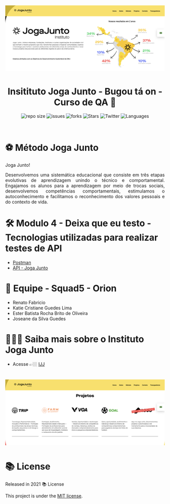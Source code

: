 <h1 align="center">  <img src="./.github/logo-jogajunto.png" width="800px" alt="Home page"> </h1>

<h1 align="center">  Insitituto Joga Junto - Bugou tá on - Curso de QA 🐞   </h1>

<p align="center">	
  <img alt="repo size" src="https://img.shields.io/github/repo-size/Joseane-Guedes/ignews" />
  <img alt="issues" src="https://img.shields.io/github/issues/Joseane-Guedes/ignews" />
  <img alt="forks" src="https://img.shields.io/github/forks/Joseane-Guedes/ignews"/>
  <img alt="Stars" src="https://img.shields.io/github/stars/Joseane-Guedes/ignews" />
  <img alt="Twitter" src="https://img.shields.io/twitter/follow/JoseaneGuedes8?style=social">
  <img alt="Languages" src="https://img.shields.io/github/languages/count/Joseane-Guedes/ignews">
</p>

<br>

# ⚽️ Método Joga Junto

<p align="justify">Joga Junto!</p>

<p align="justify">
Desenvolvemos uma sistemática educacional que consiste em três etapas evolutivas de aprendizagem unindo o técnico e comportamental. Engajamos os alunos para a aprendizagem por meio de trocas sociais, desenvolvemos competências comportamentais, estimulamos o autoconhecimento e facilitamos o reconhecimento dos valores pessoais e do contexto de vida.</p>

# 🛠 Modulo 4 - Deixa que eu testo - Tecnologias utilizadas para realizar testes de API

- [Postman](https://www.postman.com/)
- [API - Joga Junto](http://apilivro.jogajuntoinstituto.org:8000/swagger/)

# 💎 Equipe - Squad5 - Orion

- Renato Fabricio
- Katie Cristiane Guedes Lima
- Ester Batista Rocha Brito de Oliveira
- Joseane da Silva Guedes

# 🧑‍🤝‍🧑 Saiba mais sobre o Instituto Joga Junto

- Acesse 👉🏼 [IJJ](https://www.jogajuntoinstituto.org/)

<h1 align="center">  <img src="./.github/jogajunto-saibamais.png" width="800px" alt="Home page"> </h1>

# 📚 License

Released in 2021 📚 License

This project is under the [MIT license](./LICENSE).

#
